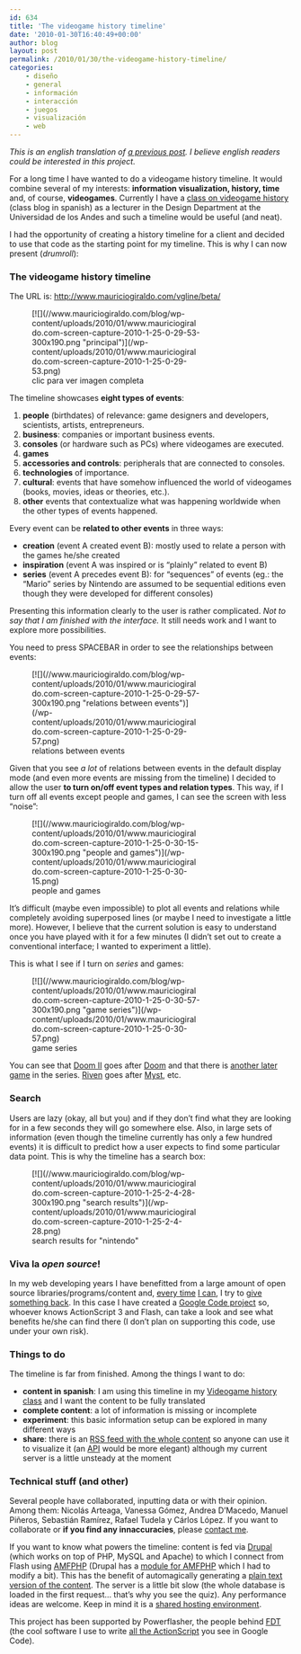 ```yaml
---
id: 634
title: 'The videogame history timeline'
date: '2010-01-30T16:40:49+00:00'
author: blog
layout: post
permalink: /2010/01/30/the-videogame-history-timeline/
categories:
    - diseño
    - general
    - información
    - interacción
    - juegos
    - visualización
    - web
---
```


*This is an english translation of [a previous post](http://www.mauriciogiraldo.com/blog/2010/01/25/una-linea-de-tiempo-de-videojuegos/). I believe english readers could be interested in this project.*

For a long time I have wanted to do a videogame history timeline. It would combine several of my interests: **information visualization, history, time** and, of course, **videogames**. Currently I have a [class on videogame history](http://designblog.uniandes.edu.co/blogs/dise3223/ "blog del curso") (class blog in spanish) as a lecturer in the Design Department at the Universidad de los Andes and such a timeline would be useful (and neat).

I had the opportunity of creating a history timeline for a client and decided to use that code as the starting point for my timeline. This is why I can now present (*drumroll*):

### The videogame history timeline

The URL is: <http://www.mauriciogiraldo.com/vgline/beta/>

<figure aria-describedby="caption-attachment-620" class="wp-caption alignnone" id="attachment_620" style="width: 300px">[![](//www.mauriciogiraldo.com/blog/wp-content/uploads/2010/01/www.mauriciogiraldo.com-screen-capture-2010-1-25-0-29-53-300x190.png "principal")](/wp-content/uploads/2010/01/www.mauriciogiraldo.com-screen-capture-2010-1-25-0-29-53.png)<figcaption class="wp-caption-text" id="caption-attachment-620">clic para ver imagen completa</figcaption></figure>

The timeline showcases **eight types of events**:

1. **people** (birthdates) of relevance: game designers and developers, scientists, artists, entrepreneurs.
2. **business**: companies or important business events.
3. **consoles** (or hardware such as PCs) where videogames are executed.
4. **games**
5. **accessories and controls**: peripherals that are connected to consoles.
6. **technologies** of importance.
7. **cultural**: events that have somehow influenced the world of videogames (books, movies, ideas or theories, etc.).
8. **other** events that contextualize what was happening worldwide when the other types of events happened.

Every event can be **related to other events** in three ways:

- **creation** (event A created event B): mostly used to relate a person with the games he/she created
- **inspiration** (event A was inspired or is “plainly” related to event B)
- **series** (event A precedes event B): for “sequences” of events (eg.: the “Mario” series by Nintendo are assumed to be sequential editions even though they were developed for different consoles)

Presenting this information clearly to the user is rather complicated. *Not to say that I am finished with the interface.* It still needs work and I want to explore more possibilities.

You need to press SPACEBAR in order to see the relationships between events:

<figure aria-describedby="caption-attachment-621" class="wp-caption alignnone" id="attachment_621" style="width: 300px">[![](//www.mauriciogiraldo.com/blog/wp-content/uploads/2010/01/www.mauriciogiraldo.com-screen-capture-2010-1-25-0-29-57-300x190.png "relations between events")](/wp-content/uploads/2010/01/www.mauriciogiraldo.com-screen-capture-2010-1-25-0-29-57.png)<figcaption class="wp-caption-text" id="caption-attachment-621">relations between events</figcaption></figure>

Given that you see *a lot* of relations between events in the default display mode (and even more events are missing from the timeline) I decided to allow the user **to turn on/off event types and relation types**. This way, if I turn off all events except people and games, I can see the screen with less “noise”:

<figure aria-describedby="caption-attachment-622" class="wp-caption alignnone" id="attachment_622" style="width: 300px">[![](//www.mauriciogiraldo.com/blog/wp-content/uploads/2010/01/www.mauriciogiraldo.com-screen-capture-2010-1-25-0-30-15-300x190.png "people and games")](/wp-content/uploads/2010/01/www.mauriciogiraldo.com-screen-capture-2010-1-25-0-30-15.png)<figcaption class="wp-caption-text" id="caption-attachment-622">people and games</figcaption></figure>

It’s difficult (maybe even impossible) to plot all events and relations while completely avoiding superposed lines (or maybe I need to investigate a little more). However, I believe that the current solution is easy to understand once you have played with it for a few minutes (I didn’t set out to create a conventional interface; I wanted to experiment a little).

This is what I see if I turn on *series* and games:

<figure aria-describedby="caption-attachment-623" class="wp-caption alignnone" id="attachment_623" style="width: 300px">[![](//www.mauriciogiraldo.com/blog/wp-content/uploads/2010/01/www.mauriciogiraldo.com-screen-capture-2010-1-25-0-30-57-300x190.png "game series")](/wp-content/uploads/2010/01/www.mauriciogiraldo.com-screen-capture-2010-1-25-0-30-57.png)<figcaption class="wp-caption-text" id="caption-attachment-623">game series</figcaption></figure>

You can see that [Doom II](http://www.mauriciogiraldo.com/vgline/beta/#/338 "Doom II en la línea de tiempo") goes after [Doom](http://www.mauriciogiraldo.com/vgline/beta/#/323 "Doom en la línea de tiempo") and that there is [another later game](http://www.mauriciogiraldo.com/vgline/beta/#/342 "Doom III en la línea de tiempo") in the series. [Riven](http://www.mauriciogiraldo.com/vgline/beta/#/267 "Riven en la línea de tiempo") goes after [Myst](http://www.mauriciogiraldo.com/vgline/beta/#/265 "Myst en la línea de tiempo"), etc.

### Search

Users are lazy (okay, all but you) and if they don’t find what they are looking for in a few seconds they will go somewhere else. Also, in large sets of information (even though the timeline currently has only a few hundred events) it is difficult to predict how a user expects to find some particular data point. This is why the timeline has a search box:

<figure aria-describedby="caption-attachment-624" class="wp-caption alignnone" id="attachment_624" style="width: 300px">[![](//www.mauriciogiraldo.com/blog/wp-content/uploads/2010/01/www.mauriciogiraldo.com-screen-capture-2010-1-25-2-4-28-300x190.png "search results")](/wp-content/uploads/2010/01/www.mauriciogiraldo.com-screen-capture-2010-1-25-2-4-28.png)<figcaption class="wp-caption-text" id="caption-attachment-624">search results for "nintendo"</figcaption></figure>

### Viva la *open source*!

In my web developing years I have benefitted from a large amount of open source libraries/programs/content and, [every time](http://sourceforge.net/projects/dmcourseware/ "Digital Media Courseware, proyecto en colaboración con Hernando Barragán") [I can](http://sourceforge.net/projects/spaw-cf "SPAW-CF, una versión ColdFusion de un editor de texto web"), I try to [give something back](http://stackoverflow.com/users/160933/mga "mi perfil en Stack Overflow"). In this case I have created a [Google Code project](http://code.google.com/p/vgline/) so, whoever knows ActionScript 3 and Flash, can take a look and see what benefits he/she can find there (I don’t plan on supporting this code, use under your own risk).

### Things to do

The timeline is far from finished. Among the things I want to do:

- **content in spanish**: I am using this timeline in my [Videogame history class](http://designblog.uniandes.edu.co/blogs/dise3223/programa-del-curso/ "class blog") and I want the content to be fully translated
- **complete content**: a lot of information is missing or incomplete
- **experiment**: this basic information setup can be explored in many different ways
- **share**: there is an [RSS feed with the whole content](http://www.mauriciogiraldo.com/vgline/rss/event/feed) so anyone can use it to visualize it (an [API](http://en.wikipedia.org/wiki/Application_programming_interface) would be more elegant) although my current server is a little unsteady at the moment

### Technical stuff (and other)

Several people have collaborated, inputting data or with their opinion. Among them: Nicolás Arteaga, Vanessa Gómez, Andrea D’Macedo, Manuel Piñeros, Sebastián Ramírez, Rafael Tudela y Cárlos López. If you want to collaborate or **if you find any innaccuracies**, please [contact me](../../vgline/contact).

If you want to know what powers the timeline: content is fed via [Drupal](http://drupal.org/) (which works on top of PHP, MySQL and Apache) to which I connect from Flash using [AMFPHP](http://www.amfphp.org/) (Drupal has a [module for AMFPHP](http://drupal.org/project/amfphp) which I had to modify a bit). This has the benefit of automagically generating a [plain text version of the content](http://www.mauriciogiraldo.com/vgline/). The server is a little bit slow (the whole database is loaded in the first request… that’s why you see the quiz). Any performance ideas are welcome. Keep in mind it is a [shared hosting environment](http://www.mediatemple.net).

This project has been supported by Powerflasher, the people behind [FDT](http://www.fdt.powerflasher.com/) (the cool software I use to write [all the ActionScript](http://code.google.com/p/vgline/source/browse/trunk/src/com/pingpongestudio/timeline/Timeline.as "un pocotón de ActionScript") you see in Google Code).